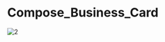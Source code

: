 # Compose_Business_Card

![2](https://user-images.githubusercontent.com/99625111/228043082-28e72b82-a059-4849-a091-2d07fd106e1e.PNG)
